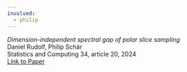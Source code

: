 ```yaml
---
involved:
  - philip
---
```


*Dimension-independent spectral gap of polar slice sampling*  
Daniel Rudolf, Philip Schär  
Statistics and Computing 34, article 20, 2024  
[Link to Paper](https://doi.org/10.1007/s11222-023-10335-y)
